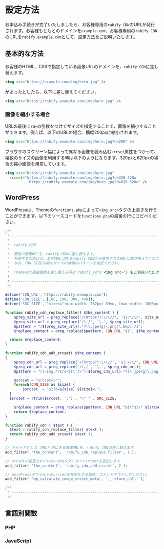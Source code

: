 # 設定方法
お申込み手続きが完了いたしましたら、お客様専用の`rabify CDN`のURLが発行されます。お客様もともとのドメインを`example.com`、お客様専用の`rabify CDN`のURLを`rabify.example.com`として、設定方法をご説明いたします。

## 基本的な方法
お客様のHTML、CSSで指定している画像URLのドメインを、`rabify CDN`に差し替えます。

```HTML
<img src="https://example.com/img/hero.jpg" />
```

があったとしたら、以下に差し替えてください。

```HTML
<img src="https://rabify.example.com/img/hero.jpg" />
```

### 画像を縮小する場合
URLの最後に`?d=`の引数をつけてサイズを指定することで、画像を縮小することができます。例えば、以下のURLの場合、横幅200pxに縮小されます。

```HTML
<img src="https://rabify.example.com/img/hero.jpg?d=200" />
```

ブラウザのスクリーン幅によって異なる画像を読み込む`srcset`属性をつかって、複数のサイズの画像を利用する時は以下のようになります。320pxと620pxの場合の縮小画像を用意しています。


```HTML
<img src="https://rabify.example.com/img/hero.jpg"
  srcset="https://rabify.example.com/img/hero.jpg?d=320 320w
           https://rabify.example.com/img/hero.jpg?d=620 620w" />
```

## WordPress
WordPressは、Themeの`functions.php`によって`<img src>`タグの上書きを行うことができます。以下のソースコードを`functions.php`の最後の行にコピペください。

```PHP
/**
 * ----------------------------------------------------------------------
 *
 *  rabify CDN
 *
 *  既存の画像URLを、rabify CDNに差し替えます。
 *  利用するためには、まずCDN_URLをrabify CDNから提供されたURLに置き換えてください。
 *  なお、CDN_SIZEは縮小サイズの横幅のパターンを指定ください。
 *
 *  Theme内で直接画像を差し替える時は rabify_cdn('<img src~') もご利用いただけます。
 *
 * ----------------------------------------------------------------------
 */

define('CDN_URL','https://rabify.example.com');
define('CDN_SIZE', [100, 200, 300, 400]);
define('SRC_SIZE', 'sizes="(max-width: 767px) 89vw, (max-width: 1000px) 54vw, (max-width: 1071px) 543px, 580px"');

function rabify_cdn_replace_filter( $the_content ) {
	$preg_site_url = preg_replace('/(https?):\/\//', '$1:\/\/', site_url());
	$preg_site_url = preg_replace('/\./', '\.', $preg_site_url);
	$pattern = "/${preg_site_url}(.*?[\.jpe?g|\.png|\.bmp])/i";
	$replace_content = preg_replace($pattern, CDN_URL."$1", $the_content);

  return $replace_content;
}

function rabify_cdn_add_srcset( $the_content )
{
	$preg_cdn_url = preg_replace('/(https?):\/\//', '$1:\/\/', CDN_URL);
	$preg_cdn_url = preg_replace('/\./', '\.', $preg_cdn_url);
	$pattern = "/(<img.*?src=)[\'|\"](${preg_cdn_url}.*?[\.jpe?g|\.png|\.bmp])[\'|\"]((?!.*srcset).*>)/i";

	$srcset = "srcset=\"";
	foreach(CDN_SIZE as $size) {
		$srcset .= "$2?d=${size} ${size}w,";
  }
  $srcset = rtrim($srcset, ',') . "\" " . SRC_SIZE;

	$replace_content = preg_replace($pattern, CDN_URL."$1\"$2\" ${srcset} $3", $the_content);
	return $replace_content;
}

function rabify_cdn ( $text ) {
  $text = rabify_cdn_replace_filter( $text );
  return rabify_cdn_add_srcset( $text );
}

// サイトアドレス（URL）内にある画像URLを、rabify CDNの差し替えます
add_filter( 'the_content', 'rabify_cdn_replace_filter', 1 );

// srcsetの設定されていないimgタグにすべてsrcsetを追加します
add_filter( 'the_content', 'rabify_cdn_add_srcset', 2 );

// WordPressデフォルトのsrcsetを有効化する場合、コメントアウトしてください。
add_filter( 'wp_calculate_image_srcset_meta', '__return_null' );

/**
 * ----------------------------------------------------------------------
 */
```

## 言語別関数
### PHP

### JavaScript
